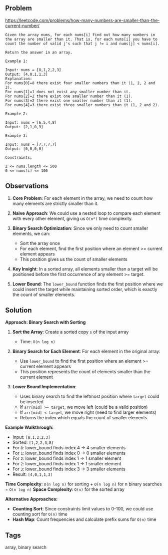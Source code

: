 ## Problem

https://leetcode.com/problems/how-many-numbers-are-smaller-than-the-current-number/

```
Given the array nums, for each nums[i] find out how many numbers in the array are smaller than it. That is, for each nums[i] you have to count the number of valid j's such that j != i and nums[j] < nums[i].

Return the answer in an array.

Example 1:

Input: nums = [8,1,2,2,3]
Output: [4,0,1,1,3]
Explanation: 
For nums[0]=8 there exist four smaller numbers than it (1, 2, 2 and 3). 
For nums[1]=1 does not exist any smaller number than it.
For nums[2]=2 there exist one smaller number than it (1). 
For nums[3]=2 there exist one smaller number than it (1). 
For nums[4]=3 there exist three smaller numbers than it (1, 2 and 2).

Example 2:

Input: nums = [6,5,4,8]
Output: [2,1,0,3]

Example 3:

Input: nums = [7,7,7,7]
Output: [0,0,0,0]

Constraints:

2 <= nums.length <= 500
0 <= nums[i] <= 100
```

## Observations

1. **Core Problem**: For each element in the array, we need to count how many elements are strictly smaller than it.

2. **Naive Approach**: We could use a nested loop to compare each element with every other element, giving us `O(n²)` time complexity.

3. **Binary Search Optimization**: Since we only need to count smaller elements, we can:
   - Sort the array once
   - For each element, find the first position where an element >= current element appears
   - This position gives us the count of smaller elements

4. **Key Insight**: In a sorted array, all elements smaller than a target will be positioned before the first occurrence of any element >= target.

5. **Lower Bound**: The `lower_bound` function finds the first position where we could insert the target while maintaining sorted order, which is exactly the count of smaller elements.

## Solution

**Approach: Binary Search with Sorting**

1. **Sort the Array**: Create a sorted copy `s` of the input array
   - Time: `O(n log n)`

2. **Binary Search for Each Element**: For each element in the original array:
   - Use `lower_bound` to find the first position where an element >= current element appears
   - This position represents the count of elements smaller than the current element

3. **Lower Bound Implementation**:
   - Uses binary search to find the leftmost position where `target` could be inserted
   - If `arr[mid] >= target`, we move left (could be a valid position)
   - If `arr[mid] < target`, we move right (need to find larger elements)
   - Returns the index which equals the count of smaller elements

**Example Walkthrough:**
- Input: `[8,1,2,2,3]`
- Sorted: `[1,2,2,3,8]`
- For `8`: lower_bound finds index 4 → 4 smaller elements
- For `1`: lower_bound finds index 0 → 0 smaller elements  
- For `2`: lower_bound finds index 1 → 1 smaller element
- For `2`: lower_bound finds index 1 → 1 smaller element
- For `3`: lower_bound finds index 3 → 3 smaller elements
- Result: `[4,0,1,1,3]`

**Time Complexity**: `O(n log n)` for sorting + `O(n log n)` for n binary searches = `O(n log n)`
**Space Complexity**: `O(n)` for the sorted array

**Alternative Approaches:**
- **Counting Sort**: Since constraints limit values to 0-100, we could use counting sort for `O(n)` time
- **Hash Map**: Count frequencies and calculate prefix sums for `O(n)` time

## Tags

array, binary search